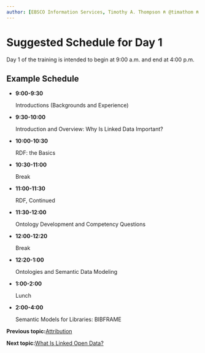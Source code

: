 ```yaml
---
author: [EBSCO Information Services, Timothy A. Thompson ⍝ @timathom ⍝ @timathom@indieweb.social]
---
```


# Suggested Schedule for Day 1

Day 1 of the training is intended to begin at 9:00 a.m. and end at 4:00 p.m.

## Example Schedule

-   **9:00-9:30**

    Introductions \(Backgrounds and Experience\)

-   **9:30-10:00**

    Introduction and Overview: Why Is Linked Data Important?

-   **10:00-10:30**

    RDF: the Basics

-   **10:30-11:00**

    Break

-   **11:00-11:30**

    RDF, Continued

-   **11:30-12:00**

    Ontology Development and Competency Questions

-   **12:00-12:20**

    Break

-   **12:20-1:00**

    Ontologies and Semantic Data Modeling

-   **1:00-2:00**

    Lunch

-   **2:00-4:00**

    Semantic Models for Libraries: BIBFRAME


**Previous topic:**[Attribution](../attribution.md)

**Next topic:**[What Is Linked Open Data?](../day_1/lesson_0/what_is_linked_open_data.md)


